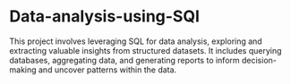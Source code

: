 # Data-analysis-using-SQl
This project involves leveraging SQL for data analysis, exploring and extracting valuable insights from structured datasets. It includes querying databases, aggregating data, and generating reports to inform decision-making and uncover patterns within the data.
